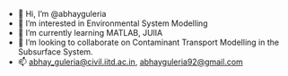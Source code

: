 - 👋 Hi, I’m @abhayguleria
- 👀 I’m interested in Environmental System Modelling
- 🌱 I’m currently learning MATLAB, JUlIA
- 💞️ I’m looking to collaborate on Contaminant Transport Modelling in the Subsurface System.
- 📫 abhay_guleria@civil.iitd.ac.in, abhayguleria92@gmail.com

<!---
abhayguleria/abhayguleria is a ✨ special ✨ repository because its `README.md` (this file) appears on your GitHub profile.
You can click the Preview link to take a look at your changes.
--->
